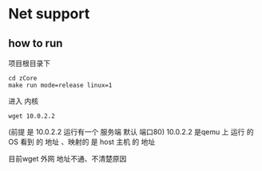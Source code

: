 # Net support 

## how to run

项目根目录下
```
cd zCore 
make run mode=release linux=1
```
进入 内核
```
wget 10.0.2.2
```
(前提 是 10.0.2.2 运行有一个 服务端 默认 端口80)
10.0.2.2 是qemu 上 运行 的 OS 看到 的 地址 、映射的 是 host 主机 的 地址

目前wget 外网 地址不通、不清楚原因